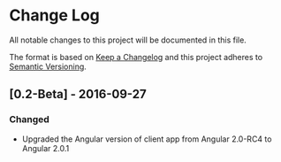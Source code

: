 # Change Log
All notable changes to this project will be documented in this file.

The format is based on [Keep a Changelog](http://keepachangelog.com/) 
and this project adheres to [Semantic Versioning](http://semver.org/).


## [0.2-Beta] - 2016-09-27

### Changed
- Upgraded the Angular version of client app from Angular 2.0-RC4 to Angular 2.0.1



